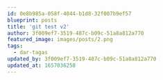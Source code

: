 ```yaml
---
id: 0e8b985a-058f-4044-b1d8-32f007b9ef57
blueprint: posts
title: 'git test v2'
author: 3f009ef7-3519-487c-b09c-51a8a812a770
featured_image: images/posts/2.png
tags:
  - dar-tagas
updated_by: 3f009ef7-3519-487c-b09c-51a8a812a770
updated_at: 1657036258
---
```

